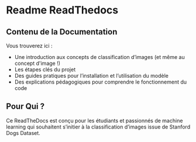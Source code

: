 
#  Readme ReadThedocs 

## Contenu de la Documentation  
Vous trouverez ici :  
- Une introduction aux concepts de classification d’images (et même au concept d'image !)
- Les étapes clés du projet  
- Des guides pratiques pour l’installation et l’utilisation du modèle  
- Des explications pédagogiques pour comprendre le fonctionnement du code  

##  Pour Qui ?  
Ce ReadTheDocs est conçu pour les étudiants et passionnés de machine learning qui souhaitent s’initier à la classification d’images issue de Stanford Dogs Dataset.
